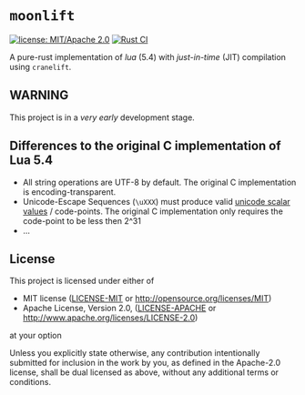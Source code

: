 # `moonlift`

[![license: MIT/Apache 2.0](https://img.shields.io/badge/license-MIT%2FApache--2.0-blue.svg)](#license)
[![Rust CI](https://github.com/HellButcher/moonlift/actions/workflows/rust.yml/badge.svg)](https://github.com/HellButcher/moonlift/actions/workflows/rust.yml)

A pure-rust implementation of *lua* (5.4) with *just-in-time* (JIT) compilation using `cranelift`.

## WARNING

This project is in a _very early_ development stage.

## Differences to the original C implementation of Lua 5.4

- All string operations are UTF-8 by default.
  The original C implementation is encoding-transparent.
- Unicode-Escape Sequences (`\uXXX`) must produce valid [unicode scalar values](https://www.unicode.org/glossary/#unicode_scalar_value) / code-points.
  The original C implementation only requires the code-point to be less then 2^31
- ...

## License

[license]: #license

This project is licensed under either of

* MIT license ([LICENSE-MIT] or <http://opensource.org/licenses/MIT>)
* Apache License, Version 2.0, ([LICENSE-APACHE] or <http://www.apache.org/licenses/LICENSE-2.0>)

at your option

Unless you explicitly state otherwise, any contribution intentionally submitted
for inclusion in the work by you, as defined in the Apache-2.0 license, shall be
dual licensed as above, without any additional terms or conditions.

[LICENSE-MIT]: LICENSE-MIT
[LICENSE-APACHE]: LICENSE-APACHE
